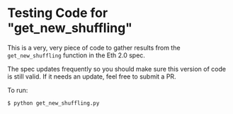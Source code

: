 # Testing Code for "get_new_shuffling"

This is a very, very piece of code to gather results from the
`get_new_shuffling` function in the Eth 2.0 spec.

The spec updates frequently so you should make sure this version of code is
still valid. If it needs an update, feel free to submit a PR.

To run:

```
$ python get_new_shuffling.py
```
